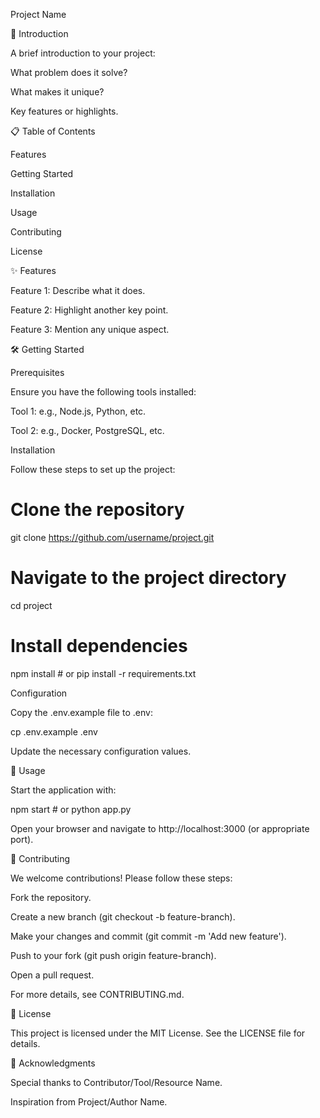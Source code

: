Project Name




🚀 Introduction

A brief introduction to your project:

What problem does it solve?

What makes it unique?

Key features or highlights.

📋 Table of Contents

Features

Getting Started

Installation

Usage

Contributing

License

✨ Features

Feature 1: Describe what it does.

Feature 2: Highlight another key point.

Feature 3: Mention any unique aspect.

🛠️ Getting Started

Prerequisites

Ensure you have the following tools installed:

Tool 1: e.g., Node.js, Python, etc.

Tool 2: e.g., Docker, PostgreSQL, etc.

Installation

Follow these steps to set up the project:

# Clone the repository
git clone https://github.com/username/project.git

# Navigate to the project directory
cd project

# Install dependencies
npm install  # or pip install -r requirements.txt

Configuration

Copy the .env.example file to .env:

cp .env.example .env

Update the necessary configuration values.

🚀 Usage

Start the application with:

npm start  # or python app.py

Open your browser and navigate to http://localhost:3000 (or appropriate port).

🤝 Contributing

We welcome contributions! Please follow these steps:

Fork the repository.

Create a new branch (git checkout -b feature-branch).

Make your changes and commit (git commit -m 'Add new feature').

Push to your fork (git push origin feature-branch).

Open a pull request.

For more details, see CONTRIBUTING.md.

📝 License

This project is licensed under the MIT License. See the LICENSE file for details.

🙏 Acknowledgments

Special thanks to Contributor/Tool/Resource Name.

Inspiration from Project/Author Name.
